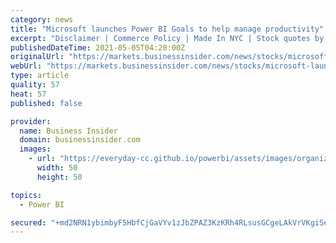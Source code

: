 ```yaml
---
category: news
title: "Microsoft launches Power BI Goals to help manage productivity"
excerpt: "Disclaimer | Commerce Policy | Made In NYC | Stock quotes by finanzen.net Goals in Microsoft Power BI is designed to help employees manage their productivity by monitoring project status.Read More ..."
publishedDateTime: 2021-05-05T04:20:00Z
originalUrl: "https://markets.businessinsider.com/news/stocks/microsoft-launches-power-bi-goals-to-help-manage-productivity-10095437"
webUrl: "https://markets.businessinsider.com/news/stocks/microsoft-launches-power-bi-goals-to-help-manage-productivity-10095437"
type: article
quality: 57
heat: 57
published: false

provider:
  name: Business Insider
  domain: businessinsider.com
  images:
    - url: "https://everyday-cc.github.io/powerbi/assets/images/organizations/businessinsider.com-50x50.jpg"
      width: 50
      height: 50

topics:
  - Power BI

secured: "+md2NRN1ybimbyF5HbfCjGaVYv1zJbZPAZ3KzKRh4RLsusGCgeLAkVrVKgiSeb20DFDUZ5TgqJ66HBWby7j4Y4Pky4ouzimEI95cqdOIrXBeg2pMP8VEflBNDl+QeKJidj/oB7CP+PoTPkUQBumKu52PUtm412RZoSHJZIJsIlan3t7KPZvztVXwL5wx7xuyxqIVQ57l4jCgmD+aC/beKesam/V2u/avKUm8DqQUVgS1y1lMEviHB5GjonEIB4fgxUuq+PtuJs7IGybh7IcNCnvRNC9TL6cSGrh6g/8GCCt8Qp6HS1M5pcvCkbv+uDbEPTvPIXteoM2rRwRyMIgQXX32F/TtXrWWQQ/Ref1eemM=;2Logx/TMU3BIGAudUPY63g=="
---
```



